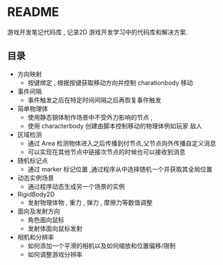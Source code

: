 # README

游戏开发笔记代码库 , 记录2D 游戏开发学习中的代码库和解决方案.

## 目录 

- 方向映射
	- 按键绑定 , 根据按键获取移动方向并控制 charationbody 移动
- 事件间隔
	- 事件触发之后在特定时间间隔之后再恢复事件触发
- 简单物理体
	- 使用静态钢体制作场景中不受外力影响的节点 , 
	- 使用 characterbody 创建由脚本控制移动的物理体例如玩家  敌人
- 区域检测
	- 通过 Area 检测物体进入之后传播到付节点,父节点向外传播自定义消息
	- 可以实现在其他节点中链接次节点的时候也可以接收到消息
- 随机标记点
	- 通过 marker 标记位置 ,通过程序从中选择随机一个并获取其全局位置
- 动态实例场景
	- 通过程序动态生成另一个场景的实例
- RigidBody2D 
	- 发射物理体物 , 重力 , 弹力 , 摩擦力等数值调整
- 面向及发射方向
	- 角色面向鼠标
	- 发射体面向鼠标发射
- 相机和分辨率
	- 如何添加一个平滑的相机以及如何缩放和位置偏移/限制
	- 如何调整游戏分辨率
